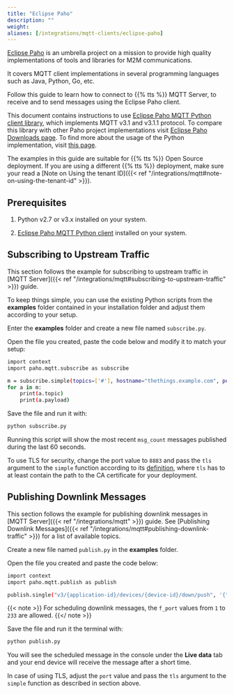 ```yaml
---
title: "Eclipse Paho"
description: ""
weight: 
aliases: [/integrations/mqtt-clients/eclipse-paho]
---
```


[Eclipse Paho](https://www.eclipse.org/paho/) is an umbrella project on a mission to provide high quality implementations of tools and libraries for M2M communications. 

<!--more-->

It covers MQTT client implementations in several programming languages such as Java, Python, Go, etc.

Follow this guide to learn how to connect to {{% tts %}} MQTT Server, to receive and to send messages using the Eclipse Paho client.

This document contains instructions to use [Eclipse Paho MQTT Python client library](https://www.eclipse.org/paho/index.php?page=clients/python/index.php), which implements MQTT v3.1 and v3.1.1 protocol. To compare this library with other Paho project implementations visit [Eclipse Paho Downloads page](https://www.eclipse.org/paho/index.php?page=downloads.php). To find more about the usage of the Python implementation, visit [this page](https://pypi.org/project/paho-mqtt/).

The examples in this guide are suitable for {{% tts %}} Open Source deployment. If you are using a different {{% tts %}} deployment, make sure your read a [Note on Using the tenant ID]({{< ref "/integrations/mqtt#note-on-using-the-tenant-id" >}}).

## Prerequisites

1. Python v2.7 or v3.x installed on your system.

2. [Eclipse Paho MQTT Python client](https://github.com/eclipse/paho.mqtt.python) installed on your system.

## Subscribing to Upstream Traffic

This section follows the example for subscribing to upstream traffic in [MQTT Server]({{< ref "/integrations/mqtt#subscribing-to-upstream-traffic" >}}) guide.

To keep things simple, you can use the existing Python scripts from the **examples** folder contained in your installation folder and adjust them according to your setup.

Enter the **examples** folder and create a new file named `subscribe.py`.

Open the file you created, paste the code below and modify it to match your setup:

```bash 
import context 
import paho.mqtt.subscribe as subscribe

m = subscribe.simple(topics=['#'], hostname="thethings.example.com", port=1883, auth={'username':"app1",'password':"NNSXS.VEEBURF3KR77ZR.."}, msg_count=2)
for a in m:
    print(a.topic)
    print(a.payload)
```

Save the file and run it with:

```bash
python subscribe.py
```

Running this script will show the most recent `msg_count` messages published during the last 60 seconds.

To use TLS for security, change the port value to `8883` and pass the `tls` argument to the `simple` function according to its [definition](https://pypi.org/project/paho-mqtt/#id4), where `tls` has to at least contain the path to the CA certificate for your deployment.

## Publishing Downlink Messages

This section follows the example for publishing downlink messages in [MQTT Server]({{< ref "/integrations/mqtt" >}}) guide. See [Publishing Downlink Messages]({{< ref "/integrations/mqtt#publishing-downlink-traffic" >}}) for a list of available topics.

Create a new file named `publish.py` in the **examples** folder.

Open the file you created and paste the code below:

```bash 
import context
import paho.mqtt.publish as publish

publish.single("v3/{application-id}/devices/{device-id}/down/push", '{"downlinks":[{"f_port": 15,"frm_payload":"vu8=","priority": "NORMAL"}]}', hostname="thethings.example.com", port=1883, {'username':"app1",'password':"NNSXS.VEEBURF3KR77ZR.."})
```

{{< note >}} For scheduling downlink messages, the `f_port` values from `1` to `233` are allowed. {{</ note >}}

Save the file and run it the terminal with:

```bash
python publish.py
```

You will see the scheduled message in the console under the **Live data** tab and your end device will receive the message after a short time.

In case of using TLS, adjust the `port` value and pass the `tls` argument to the `simple` function as described in section above.
